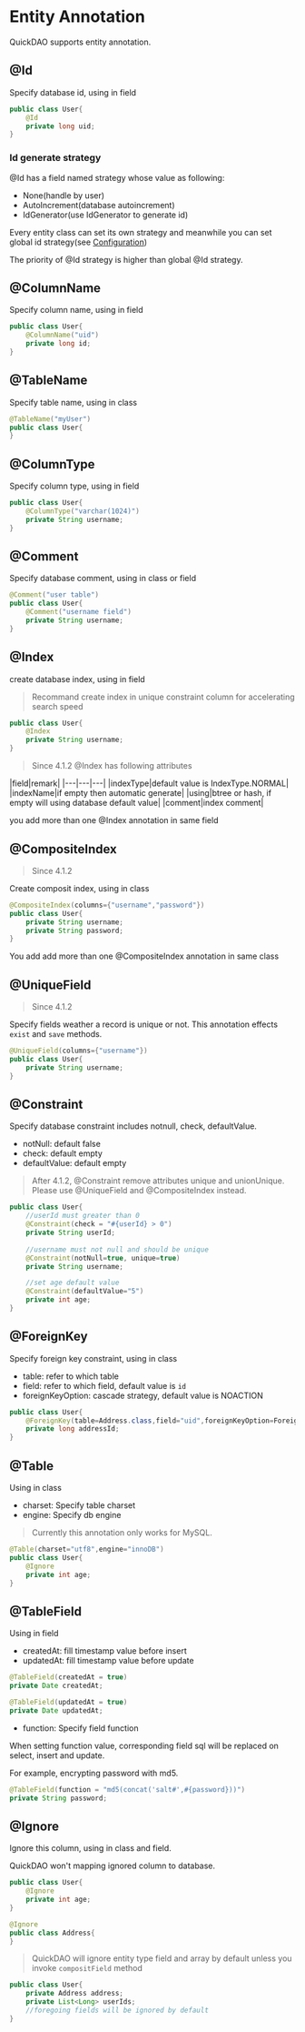 # Entity Annotation

QuickDAO supports entity annotation.

## @Id

Specify database id, using in field

```java
public class User{
    @Id
    private long uid;
}
```

### Id generate strategy

@Id has a field named strategy whose value as following:

* None(handle by user)
* AutoIncrement(database autoincrement)
* IdGenerator(use IdGenerator to generate id)

Every entity class can set its own strategy and meanwhile you can set global id strategy(see [Configuration](/en/config/configuration.md))

The priority of @Id strategy is higher than global @Id strategy.

## @ColumnName

Specify column name, using in field

```java
public class User{
    @ColumnName("uid")
    private long id;
}
```

## @TableName

Specify table name, using in class

```java
@TableName("myUser")
public class User{
}
```

## @ColumnType

Specify column type, using in field

```java
public class User{
    @ColumnType("varchar(1024)")
    private String username;
}
```

## @Comment

Specify database comment, using in class or field

```java
@Comment("user table")
public class User{
    @Comment("username field")
    private String username;
}
```

## @Index

create database index, using in field

> Recommand create index in unique constraint column for accelerating search speed

```java
public class User{
    @Index
    private String username;
}
```

> Since 4.1.2 @Index has following attributes

|field|remark|
|---|---|---|
|indexType|default value is IndexType.NORMAL|
|indexName|if empty then automatic generate|
|using|btree or hash, if empty will using database default value|
|comment|index comment|

you add more than one @Index annotation in same field

## @CompositeIndex

> Since 4.1.2

Create composit index, using in class

```java
@CompositeIndex(columns={"username","password"})
public class User{
    private String username;
    private String password;
}
```

You add add more than one @CompositeIndex annotation in same class 

## @UniqueField

> Since 4.1.2 

Specify fields weather a record is unique or not. This annotation effects ``exist`` and ``save`` methods. 

```java
@UniqueField(columns={"username"})
public class User{
    private String username;
}
```

## @Constraint

Specify database constraint includes notnull, check, defaultValue.

* notNull: default false
* check: default empty
* defaultValue: default empty

> After 4.1.2, @Constraint remove attributes unique and unionUnique. Please use @UniqueField and @CompositeIndex instead.

```java
public class User{
    //userId must greater than 0
    @Constraint(check = "#{userId} > 0")
    private String userId;
 
    //username must not null and should be unique 
    @Constraint(notNull=true, unique=true)
    private String username;

    //set age default value
    @Constraint(defaultValue="5")
    private int age;
}
```

## @ForeignKey

Specify foreign key constraint, using in class

* table: refer to which table
* field: refer to which field, default value is ``id``
* foreignKeyOption: cascade strategy, default value is NOACTION

```java
public class User{ 
    @ForeignKey(table=Address.class,field="uid",foreignKeyOption=ForeignKeyOption.RESTRICT)
    private long addressId;
}
```

## @Table

Using in class

* charset: Specify table charset
* engine: Specify db engine

> Currently this annotation only works for MySQL.

```java
@Table(charset="utf8",engine="innoDB")
public class User{
    @Ignore
    private int age;
}
```

## @TableField

Using in field

* createdAt: fill timestamp value before insert
* updatedAt: fill timestamp value before update

```java
@TableField(createdAt = true)
private Date createdAt;

@TableField(updatedAt = true)
private Date updatedAt;
```

* function: Specify field function

When setting function value, corresponding field sql will be replaced on select, insert and update. 

For example, encrypting password with md5.

```java
@TableField(function = "md5(concat('salt#',#{password}))")
private String password;
```

## @Ignore

Ignore this column, using in class and field.

QuickDAO won't mapping ignored column to database.

```java
public class User{
    @Ignore
    private int age;
}
```

```java
@Ignore
public class Address{
}
```

> QuickDAO will ignore entity type field and array by default unless you invoke ``compositField`` method

```java
public class User{
    private Address address;
    private List<Long> userIds;
    //foregoing fields will be ignored by default
}
```